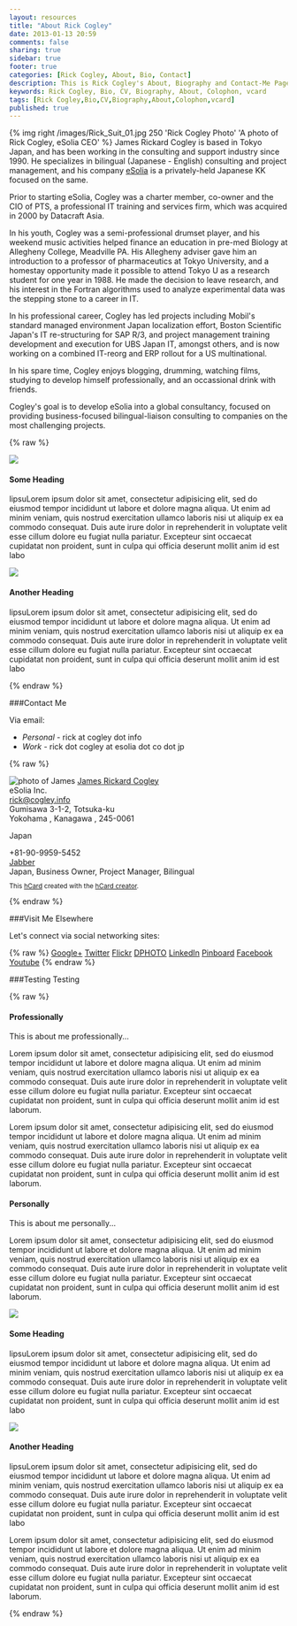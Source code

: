 ```yaml
---
layout: resources
title: "About Rick Cogley"
date: 2013-01-13 20:59
comments: false
sharing: true
sidebar: true
footer: true
categories: [Rick Cogley, About, Bio, Contact]
description: This is Rick Cogley's About, Biography and Contact-Me Page.
keywords: Rick Cogley, Bio, CV, Biography, About, Colophon, vcard
tags: [Rick Cogley,Bio,CV,Biography,About,Colophon,vcard]
published: true
---
```

{% img right /images/Rick_Suit_01.jpg 250 'Rick Cogley Photo' 'A photo of Rick Cogley, eSolia CEO' %} James Rickard Cogley is based in Tokyo Japan, and has been working in the consulting and support industry since 1990. He specializes in bilingual (Japanese - English) consulting and project management, and his company [eSolia](http://www.esolia.com) is a privately-held Japanese KK focused on the same.

Prior to starting eSolia, Cogley was a charter member, co-owner and the CIO of PTS, a professional IT training and services firm, which was acquired in 2000 by Datacraft Asia.

In his youth, Cogley was a semi-professional drumset player, and his weekend music activities helped finance an education in pre-med Biology at Allegheny College, Meadville PA. His Allegheny adviser gave him an introduction to a professor of pharmaceutics at Tokyo University, and a homestay opportunity made it possible to attend Tokyo U as a research student for one year in 1988. He made the decision to leave research, and his interest in the Fortran algorithms used to analyze experimental data was the stepping stone to a career in IT.

In his professional career, Cogley has led projects including Mobil's standard managed environment Japan localization effort, Boston Scientific Japan's IT re-structuring for SAP R/3, and project management training development and execution for UBS Japan IT, amongst others, and is now working on a combined IT-reorg and ERP rollout for a US multinational.

In his spare time, Cogley enjoys blogging, drumming, watching films, studying to develop himself professionally, and an occassional drink with friends.

Cogley's goal is to develop eSolia into a global consultancy, focused on providing business-focused bilingual-liaison consulting to companies on the most challenging projects.

{% raw %}
<div class="media">
  <a class="pull-left" href="#">
    <img class="media-object" src="/images/Laugh.png">
  </a>
  <div class="media-body">
    <h4 class="media-heading">Some Heading</h4>
	<p>lipsuLorem ipsum dolor sit amet, consectetur adipisicing elit, sed do eiusmod tempor incididunt ut labore et dolore magna aliqua. Ut enim ad minim veniam, quis nostrud exercitation ullamco laboris nisi ut aliquip ex ea commodo consequat. Duis aute irure dolor in reprehenderit in voluptate velit esse cillum dolore eu fugiat nulla pariatur. Excepteur sint occaecat cupidatat non proident, sunt in culpa qui officia deserunt mollit anim id est labo</p>
  </div>
  <a class="pull-left" href="#">
    <img class="media-object" src="/images/Cool.png">
  </a>
  <div class="media-body">
    <h4 class="media-heading">Another Heading</h4>
	<p>lipsuLorem ipsum dolor sit amet, consectetur adipisicing elit, sed do eiusmod tempor incididunt ut labore et dolore magna aliqua. Ut enim ad minim veniam, quis nostrud exercitation ullamco laboris nisi ut aliquip ex ea commodo consequat. Duis aute irure dolor in reprehenderit in voluptate velit esse cillum dolore eu fugiat nulla pariatur. Excepteur sint occaecat cupidatat non proident, sunt in culpa qui officia deserunt mollit anim id est labo</p>
  </div>
</div>
{% endraw %}

###Contact Me

Via email: 

* _Personal_ - rick at cogley dot info
* _Work_ - rick dot cogley at esolia dot co dot jp

{% raw %}
<div id="hcard-James-Rickard-Cogley" class="vcard">
  <img style="float:left; margin-right:4px" src="http://notes.cogley.info/images/Rick_Casual_01.jpg" alt="photo of James" class="photo"/>
 <a class="url fn n" href="http://rick.cogley.info">  <span class="given-name">James</span>
  <span class="additional-name">Rickard</span>
  <span class="family-name">Cogley</span>
</a>
 <div class="org">eSolia Inc.</div>
 <a class="email" href="mailto:rick@cogley.info">rick@cogley.info</a>
 <div class="adr">
  <div class="street-address">Gumisawa 3-1-2, Totsuka-ku</div>
  <span class="locality">Yokohama</span>
, 
  <span class="region">Kanagawa</span>
, 
  <span class="postal-code">245-0061</span>

  <span class="country-name">Japan</span>

 </div>
 <div class="tel">+81-90-9959-5452</div>
 <a class="url" href="xmpp:rick.cogley@gmail.com">Jabber</a>
<div><span class="category">Japan</span>, <span class="category">Business Owner</span>, <span class="category">Project Manager</span>, <span class="category">Bilingual</span></div><p style="font-size:smaller;">This <a href="http://microformats.org/wiki/hcard">hCard</a> created with the <a href="http://microformats.org/code/hcard/creator">hCard creator</a>.</p>
</div>
{% endraw %}

###Visit Me Elsewhere  

Let's connect via social networking sites: 

{% raw %}
<a class="btn btn-danger" href="https://plus.google.com/u/0/107046878530748803729/posts" target="_blank"><i class="icon-google-plus icon-large"></i> Google+</a>
<a class="btn btn-success" href="http://twitter.com/rickcogley" target="_blank"><i class="icon-twitter icon-large"></i> Twitter</a>
<a class="btn btn-inverse" href="http://www.flickr.com/photos/rickcogley/" target="_blank"><i class="icon-camera-retro icon-large"></i> Flickr</a>
<a class="btn btn-warning" href="http://rickcogley.dphoto.com" target="_blank"><i class="icon-th icon-large"></i> DPHOTO</a>
<a class="btn btn-info" href="http://www.linkedin.com/in/rickcogley" target="_blank"><i class="icon-linkedin-sign icon-large"></i> LinkedIn</a>
<a class="btn" href="https://pinboard.in/u:rickcogley" target="_blank"><i class="icon-pushpin icon-large"></i> Pinboard</a>
<a class="btn btn-primary" href="https://www.facebook.com/rickcogley" target="_blank"><i class="icon-facebook-sign icon-large"></i> Facebook</a>
<a class="btn btn-warning" href="http://www.youtube.com/user/rickcogley" target="_blank"><i class="icon-facetime-video icon-large"></i> Youtube</a>
{% endraw %}

###Testing Testing

{% raw %}
<div class="container-fluid">
  <div class="row-fluid">
    <div class="span2">
      <!--Sidebar content-->
      <h4>Professionally</h4>
      <p>This is about me professionally...</p>
    </div>
    <div class="span10">
      <!--Body content-->
      <p>Lorem ipsum dolor sit amet, consectetur adipisicing elit, sed do eiusmod tempor incididunt ut labore et dolore magna aliqua. Ut enim ad minim veniam, quis nostrud exercitation ullamco laboris nisi ut aliquip ex ea commodo consequat. Duis aute irure dolor in reprehenderit in voluptate velit esse cillum dolore eu fugiat nulla pariatur. Excepteur sint occaecat cupidatat non proident, sunt in culpa qui officia deserunt mollit anim id est laborum.</p>
       <p>Lorem ipsum dolor sit amet, consectetur adipisicing elit, sed do eiusmod tempor incididunt ut labore et dolore magna aliqua. Ut enim ad minim veniam, quis nostrud exercitation ullamco laboris nisi ut aliquip ex ea commodo consequat. Duis aute irure dolor in reprehenderit in voluptate velit esse cillum dolore eu fugiat nulla pariatur. Excepteur sint occaecat cupidatat non proident, sunt in culpa qui officia deserunt mollit anim id est laborum.</p>
    </div>
  </div>
  <div class="row-fluid">
    <div class="span2">
      <!--Sidebar content-->
      <h4>Personally</h4>
      <p>This is about me personally...</p>
    </div>
    <div class="span10">
      <!--Body content-->
      <p>Lorem ipsum dolor sit amet, consectetur adipisicing elit, sed do eiusmod tempor incididunt ut labore et dolore magna aliqua. Ut enim ad minim veniam, quis nostrud exercitation ullamco laboris nisi ut aliquip ex ea commodo consequat. Duis aute irure dolor in reprehenderit in voluptate velit esse cillum dolore eu fugiat nulla pariatur. Excepteur sint occaecat cupidatat non proident, sunt in culpa qui officia deserunt mollit anim id est laborum.</p>
      <div class="media">
  <a class="pull-left" href="#">
    <img class="media-object" src="/images/Laugh.png">
  </a>
  <div class="media-body">
    <h4 class="media-heading">Some Heading</h4>
	<p>lipsuLorem ipsum dolor sit amet, consectetur adipisicing elit, sed do eiusmod tempor incididunt ut labore et dolore magna aliqua. Ut enim ad minim veniam, quis nostrud exercitation ullamco laboris nisi ut aliquip ex ea commodo consequat. Duis aute irure dolor in reprehenderit in voluptate velit esse cillum dolore eu fugiat nulla pariatur. Excepteur sint occaecat cupidatat non proident, sunt in culpa qui officia deserunt mollit anim id est labo</p>
  </div>
  <a class="pull-left" href="#">
    <img class="media-object" src="/images/Cool.png">
  </a>
  <div class="media-body">
    <h4 class="media-heading">Another Heading</h4>
	<p>lipsuLorem ipsum dolor sit amet, consectetur adipisicing elit, sed do eiusmod tempor incididunt ut labore et dolore magna aliqua. Ut enim ad minim veniam, quis nostrud exercitation ullamco laboris nisi ut aliquip ex ea commodo consequat. Duis aute irure dolor in reprehenderit in voluptate velit esse cillum dolore eu fugiat nulla pariatur. Excepteur sint occaecat cupidatat non proident, sunt in culpa qui officia deserunt mollit anim id est labo</p>
  </div>
</div>
       <p>Lorem ipsum dolor sit amet, consectetur adipisicing elit, sed do eiusmod tempor incididunt ut labore et dolore magna aliqua. Ut enim ad minim veniam, quis nostrud exercitation ullamco laboris nisi ut aliquip ex ea commodo consequat. Duis aute irure dolor in reprehenderit in voluptate velit esse cillum dolore eu fugiat nulla pariatur. Excepteur sint occaecat cupidatat non proident, sunt in culpa qui officia deserunt mollit anim id est laborum.</p>
    </div>
  </div>
</div>
{% endraw %}


